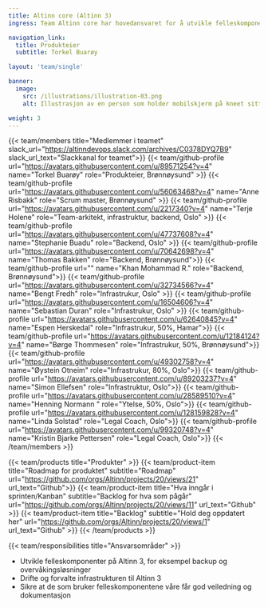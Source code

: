 ```yaml
---
title: Altinn core (Altinn 3)
ingress: Team Altinn core har hovedansvaret for å utvikle felleskomponenter som støtter ulike produkter i Altinn 3, og drifter/forvalter infrastrukturen.

navigation_link:
  title: Produkteier
  subtitle: Torkel Buarøy

layout: 'team/single'

banner:
  image:
    src: /illustrations/illustration-03.png
    alt: Illustrasjon av en person som holder mobilskjerm på kneet sitt

weight: 3
---
```


{{< team/members title="Medlemmer i teamet" slack_url="https://altinndevops.slack.com/archives/C0378DYQ7B9" slack_url_text="Slackkanal for teamet">}}
{{< team/github-profile url="https://avatars.githubusercontent.com/u/89571254?v=4" name="Torkel Buarøy" role="Produkteier, Brønnøysund" >}}
{{< team/github-profile url="https://avatars.githubusercontent.com/u/56063468?v=4" name="Anne Risbakk" role="Scrum master, Brønnøysund" >}}
{{< team/github-profile url="https://avatars.githubusercontent.com/u/2217340?v=4" name="Terje Holene" role="Team-arkitekt, infrastruktur, backend, Oslo" >}}
{{< team/github-profile url="https://avatars.githubusercontent.com/u/47737608?v=4" name="Stephanie Buadu" role="Backend, Oslo" >}}
{{< team/github-profile url="https://avatars.githubusercontent.com/u/70642698?v=4" name="Thomas Bakken" role="Backend, Brønnøysund">}}
{{< team/github-profile url="" name="Khan Mohammad R." role="Backend, Brønnøysund">}}
{{< team/github-profile url="https://avatars.githubusercontent.com/u/32734566?v=4" name="Bengt Fredh" role="Infrastrukur, Oslo" >}}
{{< team/github-profile url="https://avatars.githubusercontent.com/u/16504606?v=4" name="Sebastian Duran" role="Infrastrukur, Oslo" >}}
{{< team/github-profile url="https://avatars.githubusercontent.com/u/62640845?v=4" name="Espen Herskedal" role="Infrastrukur, 50%, Hamar">}}
{{< team/github-profile url="https://avatars.githubusercontent.com/u/12184124?v=4" name="Børge Thommesen" role="Infrastrukur, 50%, Brønnøysund">}}
{{< team/github-profile url="https://avatars.githubusercontent.com/u/49302758?v=4" name="Øystein Otneim" role="Infrastrukur, 80%,  Oslo">}}
{{< team/github-profile url="https://avatars.githubusercontent.com/u/89203237?v=4" name="Simon Ellefsen" role="Infrastruktur, Oslo">}}
{{< team/github-profile url="https://avatars.githubusercontent.com/u/28589510?v=4" name="Henning Normann " role="Ytelse, 50%,  Oslo">}}
{{< team/github-profile url="https://avatars.githubusercontent.com/u/128159828?v=4" name="Linda Solstad" role="Legal Coach, Oslo">}}
{{< team/github-profile url="https://avatars.githubusercontent.com/u/99320748?v=4" name="Kristin Bjarke Pettersen" role="Legal Coach, Oslo">}}
{{< /team/members >}}

{{< team/products title="Produkter" >}}
{{< team/product-item title="Roadmap for produktet" subtitle="Roadmap" url="https://github.com/orgs/Altinn/projects/20/views/21" url_text="Github">}}
{{< team/product-item title="Hva inngår i sprinten/Kanban" subtitle="Backlog for hva som pågår" url="https://github.com/orgs/Altinn/projects/20/views/11" url_text="Github" >}}
{{< team/product-item title="Backlog" subtitle="Hold deg oppdatert her" url="https://github.com/orgs/Altinn/projects/20/views/1" url_text="Github" >}}
{{< /team/products >}}

{{< team/responsibilities title="Ansvarsområder" >}}

- Utvikle felleskomponenter på Altinn 3, for eksempel backup og overvåkingsløsninger
- Drifte og forvalte infrastrukturen til Altinn 3
- Sikre at de som bruker felleskomponentene våre får god veiledning og dokumentasjon
